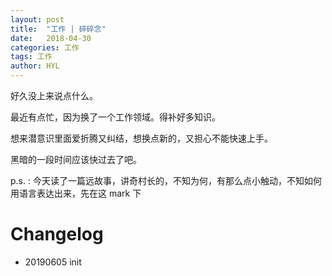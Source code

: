 ```yaml
---
layout: post
title:  "工作 | 碎碎念"
date:   2018-04-30
categories: 工作
tags: 工作
author: HYL
---
```




好久没上来说点什么。

最近有点忙，因为换了一个工作领域。得补好多知识。

想来潜意识里面爱折腾又纠结，想换点新的，又担心不能快速上手。

黑暗的一段时间应该快过去了吧。




p.s. : 今天读了一篇远故事，讲奇村长的，不知为何，有那么点小触动，不知如何用语言表达出来，先在这 mark 下















# Changelog

- 20190605 init
